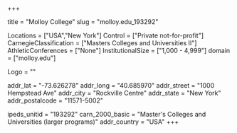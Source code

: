 
+++

title = "Molloy College"
slug = "molloy.edu_193292"

Locations = ["USA","New York"]
Control = ["Private not-for-profit"]
CarnegieClassification = ["Masters Colleges and Universities II"]
AthleticConferences = ["None"]
InstitutionalSize = ["1,000 - 4,999"]
domain = ["molloy.edu"]

Logo = ""

addr_lat = "-73.626278"
addr_long = "40.685970"
addr_street = "1000 Hempstead Ave"
addr_city = "Rockville Centre"
addr_state = "New York"
addr_postalcode = "11571-5002"

ipeds_unitid = "193292"
carn_2000_basic = "Master's Colleges and Universities (larger programs)"
addr_country = "USA"
+++
    
